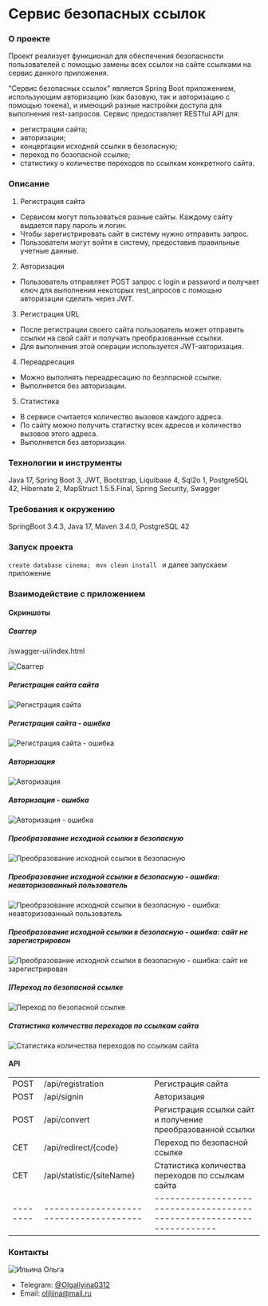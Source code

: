 # Сервис безопасных ссылок

### О проекте

Проект реализует функционал для обеспечения безопасности пользователей с помощью замены всех ссылок на сайте ссылками
на сервис данного приложения.

"Сервис безопасных ссылок" является Spring Boot приложением, использующим авторизацию (как базовую, так и авторизацию с
помощью токена),
и имеющий разные настройки доступа для выполнения rest-запросов.
Сервис предоставляет RESTful API для:

- регистрации сайта;
- авторизации;
- концертации исходной ссылки в безопасную;
- переход по бозопасной ссылке;
- статистику о количестве переходов по ссылкам конкретного сайта.

### Описание

1. Регистрация сайта

- Сервисом могут пользоваться разные сайты. Каждому сайту выдается пару пароль и логин.
- Чтобы зарегистрировать сайт в систему нужно отправить запрос.
- Пользователи могут войти в систему, предоставив правильные учетные данные.

2. Авторизация

- Пользователь отправляет POST запрос с login и password и получает ключ для выполнения некоторых rest_апросов с помощью
  авторизации
  сделать через JWT.

3. Регистрация URL

- После регистрации своего сайта пользователь может отправить ссылки на свой сайт и получать преобразованные
  ссылки.
- Для выполнения этой операции используется JWT-авторизация.

4. Переадресация

- Можно выполнять переадресацию по безлпасной ссылке.
- Выполняется без авторизации.

5. Статистика

- В сервисе считается количество вызовов каждого адреса.
- По сайту можно получить статистку всех адресов и количество вызовов этого адреса.
- Выполняется без авторизации.

### Технологии и инструменты

Java 17, Spring Boot 3, JWT, Bootstrap, Liquibase 4, Sql2o 1, PostgreSQL 42, Hibernate 2, MapStruct 1.5.5.Final,
Spring Security, Swagger

### Требования к окружению

SpringBoot 3.4.3, Java 17, Maven 3.4.0, PostgreSQL 42

### Запуск проекта

``` create database cinema;  ```
``` mvn clean install  ```
и далее запускаем приложение

### Взаимодействие с приложением

#### Скриншоты

##### *Сваггер*
/swagger-ui/index.html

![Сваггер](images/swagger.jpg)

##### *Регистрация сайта сайта*

![Регистрация сайта](images/siteRegister.jpg)

##### *Регистрация сайта - ошибка*

![Регистрация сайта - ошибка](images/siteRegisterError.jpg)

##### *Авторизация*

![Авторизация](images/siteSignin.jpg)

##### *Авторизация - ошибка*

![Авторизация - ошибка](images/siteSigninError.jpg)

##### *Преобразование исходной ссылки в безопасную*

![Преобразование исходной ссылки в безопасную](images/convert.jpg)

##### *Преобразование исходной ссылки в безопасную - ошибка: неавторизованный пользователь*

![Преобразование исходной ссылки в безопасную - ошибка: неавторизованный пользователь](images/convertError.jpg)

##### *Преобразование исходной ссылки в безопасную - ошибка: сайт не зарегистрирован*

![Преобразование исходной ссылки в безопасную - ошибка: сайт не зарегистрирован](images/convertErrorNotSite.jpg)

##### *[Переход по безопасной ссылке*

![Переход по безопасной ссылке](images/redirect.jpg)

##### *Статистика количества переходов по ссылкам сайта*

![Статистика количества переходов по ссылкам сайта](images/statistic.jpg)

#### API

|          |                                        |                                                                       |
|----------|----------------------------------------|-----------------------------------------------------------------------|
| POST     | /api/registration                      | Регистрация сайта                                                     |
| POST     | /api/signin                            | Авторизация                                                           |
| POST     | /api/convert                           | Регистрация ссылки сайт и получение преобразованной ссылки            |
| CET      | /api/redirect/{code}                   | Переход по безопасной ссылке                                          |
| CET      | /api/statistic/{siteName}              | Статистика количества переходов по ссылкам сайта                      |
| -------- | -------------------------------------- | --------------------------------------------------------------------- |

### Контакты

![Ильина Ольга](images/olga.jpg)

- Telegram: [@OlgaIlyina0312](https://t.me/OlgaIlyina0312)
- Email:    [oliljina@mail.ru](oliljina@mail.ru)
